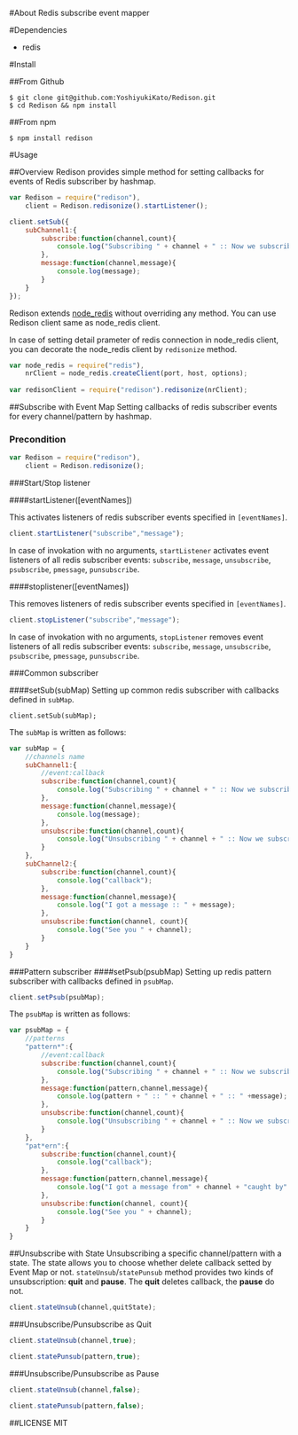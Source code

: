 #About
Redis subscribe event mapper

#Dependencies

* redis

#Install

##From Github
```sh:terminal
$ git clone git@github.com:YoshiyukiKato/Redison.git
$ cd Redison && npm install
```

##From npm
```sh:terminal
$ npm install redison
```

#Usage

##Overview
Redison provides simple method for setting callbacks for events of Redis subscriber by hashmap.

```js
var Redison = require("redison"),
    client = Redison.redisonize().startListener();

client.setSub({
    subChannel1:{
        subscribe:function(channel,count){
            console.log("Subscribing " + channel + " :: Now we subscribe " + count + " channels");
        },
        message:function(channel,message){
            console.log(message);
        }
    }
});

```
Redison extends [node_redis](https://github.com/mranney/node_redis) without overriding any method. You can use Redison client same as node_redis client.
  
In case of setting detail prameter of redis connection in node_redis client, you can decorate the node_redis client by ```redisonize``` method.

```js
var node_redis = require("redis"),
    nrClient = node_redis.createClient(port, host, options);
    
var redisonClient = require("redison").redisonize(nrClient);
```


##Subscribe with Event Map
Setting callbacks of redis subscriber events for every channel/pattern by hashmap.

### Precondition
```js
var Redison = require("redison"),
    client = Redison.redisonize();
```

###Start/Stop listener

####startListener([eventNames])

This activates listeners of redis subscriber events specified in ```[eventNames]```.

```js
client.startListener("subscribe","message");
```

In case of invokation with no arguments, ```startListener``` activates event listeners of all redis subscriber events: ```subscribe```, ```message```, ```unsubscribe```, ```psubscribe```, ```pmessage```, ```punsubscribe```.  


####stoplistener([eventNames])

This removes listeners of redis subscriber events specified in ```[eventNames]```.

```js
client.stopListener("subscribe","message");
```

In case of invokation with no arguments, ```stopListener``` removes event listeners of all redis subscriber events: ```subscribe```, ```message```, ```unsubscribe```, ```psubscribe```, ```pmessage```, ```punsubscribe```.  


###Common subscriber

####setSub(subMap)
Setting up common redis subscriber with callbacks defined in ```subMap```.

```js:invoke
client.setSub(subMap);
```

The ```subMap``` is written as follows:

```js
var subMap = {
    //channels name
    subChannel1:{
        //event:callback
        subscribe:function(channel,count){
            console.log("Subscribing " + channel + " :: Now we subscribe " + count + " channels");
        },
        message:function(channel,message){
            console.log(message);
        },
        unsubscribe:function(channel,count){
            console.log("Unsubscribing " + channel + " :: Now we subscribe " + count + " channels");
        }
    },
    subChannel2:{
        subscribe:function(channel,count){
            console.log("callback");
        },
        message:function(channel,message){
            console.log("I got a message :: " + message);
        },
        unsubscribe:function(channel, count){
            console.log("See you " + channel);
        }
    }
}
```



###Pattern subscriber
####setPsub(psubMap)
Setting up redis pattern subscriber with callbacks defined in ```psubMap```.

```js
client.setPsub(psubMap);
```

The ```psubMap``` is written as follows:

```js
var psubMap = {
    //patterns
    "pattern*":{
        //event:callback
        subscribe:function(channel,count){
            console.log("Subscribing " + channel + " :: Now we subscribe " + count + " channels");
        },
        message:function(pattern,channel,message){
            console.log(pattern + " :: " + channel + " :: " +message);
        },
        unsubscribe:function(channel,count){
            console.log("Unsubscribing " + channel + " :: Now we subscribe " + count + " channels");
        }
    },
    "pat*ern":{
        subscribe:function(channel,count){
            console.log("callback");
        },
        message:function(pattern,channel,message){
            console.log("I got a message from" + channel + "caught by" + pattern + ":: " + message);
        },
        unsubscribe:function(channel, count){
            console.log("See you " + channel);
        }
    }
}
```

##Unsubscribe with State
Unsubscribing a specific channel/pattern with a state.
The state allows you to choose whether delete callback setted by Event Map or not.
```stateUnsub```/```statePunsub``` method provides two kinds of unsubscription: **quit** and **pause**.
The **quit** deletes callback, the **pause** do not.

```js
client.stateUnsub(channel,quitState);
```

###Unsubscribe/Punsubscribe as Quit

```js
client.stateUnsub(channel,true);
```

```js
client.statePunsub(pattern,true);
```

###Unsubscribe/Punsubscribe as Pause

```js
client.stateUnsub(channel,false);
```

```js
client.statePunsub(pattern,false);
```

##LICENSE
MIT
